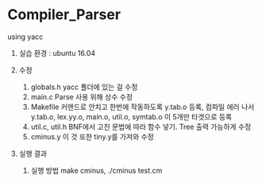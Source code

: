 # Compiler_Parser
using yacc

1. 실습 환경 : ubuntu 16.04

2.  수정
	1) globals.h
		yacc 폴더에 있는 걸 수정
	2) main.c
	 	Parse 사용 위해 상수 수정
	3) Makefile
		커맨드로 안치고 한번에 작동하도록 
	  	y.tab.o 등록, 컴파일 에러 나서 y.tab.o, lex.yy.o, main.o, util.o, 				symtab.o 이 5개만 타겟으로 등록
	4) util.c, util.h 
		BNF에서 고친 문법에 따라 함수 넣기. Tree 출력 가능하게 수정
	5) cminus.y
		이 것 또한 tiny.y를 가져와 수정

3. 실행 결과
	1) 실행 방법  make cminus, ./cminus test.cm
